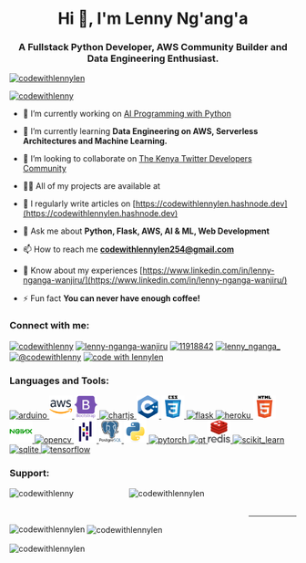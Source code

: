 <h1 align="center">Hi 👋, I'm Lenny Ng'ang'a</h1>
<h3 align="center">A Fullstack Python Developer, AWS Community Builder and Data Engineering Enthusiast.</h3>

<p align="left"> <a href="https://github.com/ryo-ma/github-profile-trophy"><img src="https://github-profile-trophy.vercel.app/?username=codewithlennylen" alt="codewithlennylen" /></a> </p>

<p align="left"> <a href="https://twitter.com/codewithlenny" target="blank"><img src="https://img.shields.io/twitter/follow/codewithlenny?logo=twitter&style=for-the-badge" alt="codewithlenny" /></a> </p>

- 🔭 I’m currently working on [AI Programming with Python](https://github.com/codewithlennylen/AI-Programming-with-Python)

- 🌱 I’m currently learning **Data Engineering on AWS, Serverless Architectures and Machine Learning.**

- 👯 I’m looking to collaborate on [The Kenya Twitter Developers Community](https://github.com/Twitter-Developer-Community-KE)

- 👨‍💻 All of my projects are available at [<coming soon>](<coming soon>)

- 📝 I regularly write articles on [https://codewithlennylen.hashnode.dev](https://codewithlennylen.hashnode.dev)

- 💬 Ask me about **Python, Flask, AWS, AI & ML, Web Development**

- 📫 How to reach me **codewithlennylen254@gmail.com**

- 📄 Know about my experiences [https://www.linkedin.com/in/lenny-nganga-wanjiru/](https://www.linkedin.com/in/lenny-nganga-wanjiru/)

- ⚡ Fun fact **You can never have enough coffee!**

<h3 align="left">Connect with me:</h3>
<p align="left">
<a href="https://twitter.com/codewithlenny" target="blank"><img align="center" src="https://raw.githubusercontent.com/rahuldkjain/github-profile-readme-generator/master/src/images/icons/Social/twitter.svg" alt="codewithlenny" height="30" width="40" /></a>
<a href="https://linkedin.com/in/lenny-nganga-wanjiru" target="blank"><img align="center" src="https://raw.githubusercontent.com/rahuldkjain/github-profile-readme-generator/master/src/images/icons/Social/linked-in-alt.svg" alt="lenny-nganga-wanjiru" height="30" width="40" /></a>
<a href="https://stackoverflow.com/users/11918842" target="blank"><img align="center" src="https://raw.githubusercontent.com/rahuldkjain/github-profile-readme-generator/master/src/images/icons/Social/stack-overflow.svg" alt="11918842" height="30" width="40" /></a>
<a href="https://instagram.com/lenny_nganga_" target="blank"><img align="center" src="https://raw.githubusercontent.com/rahuldkjain/github-profile-readme-generator/master/src/images/icons/Social/instagram.svg" alt="lenny_nganga_" height="30" width="40" /></a>
<a href="https://hashnode.com/@codewithlenny" target="blank"><img align="center" src="https://raw.githubusercontent.com/rahuldkjain/github-profile-readme-generator/master/src/images/icons/Social/hashnode.svg" alt="@codewithlenny" height="30" width="40" /></a>
<a href="https://www.youtube.com/c/code with lennylen" target="blank"><img align="center" src="https://raw.githubusercontent.com/rahuldkjain/github-profile-readme-generator/master/src/images/icons/Social/youtube.svg" alt="code with lennylen" height="30" width="40" /></a>
</p>

<h3 align="left">Languages and Tools:</h3>
<p align="left"> <a href="https://www.arduino.cc/" target="_blank" rel="noreferrer"> <img src="https://cdn.worldvectorlogo.com/logos/arduino-1.svg" alt="arduino" width="40" height="40"/> </a> <a href="https://aws.amazon.com" target="_blank" rel="noreferrer"> <img src="https://raw.githubusercontent.com/devicons/devicon/master/icons/amazonwebservices/amazonwebservices-original-wordmark.svg" alt="aws" width="40" height="40"/> </a> <a href="https://getbootstrap.com" target="_blank" rel="noreferrer"> <img src="https://raw.githubusercontent.com/devicons/devicon/master/icons/bootstrap/bootstrap-plain-wordmark.svg" alt="bootstrap" width="40" height="40"/> </a> <a href="https://www.chartjs.org" target="_blank" rel="noreferrer"> <img src="https://www.chartjs.org/media/logo-title.svg" alt="chartjs" width="40" height="40"/> </a> <a href="https://www.w3schools.com/cpp/" target="_blank" rel="noreferrer"> <img src="https://raw.githubusercontent.com/devicons/devicon/master/icons/cplusplus/cplusplus-original.svg" alt="cplusplus" width="40" height="40"/> </a> <a href="https://www.w3schools.com/css/" target="_blank" rel="noreferrer"> <img src="https://raw.githubusercontent.com/devicons/devicon/master/icons/css3/css3-original-wordmark.svg" alt="css3" width="40" height="40"/> </a> <a href="https://flask.palletsprojects.com/" target="_blank" rel="noreferrer"> <img src="https://www.vectorlogo.zone/logos/pocoo_flask/pocoo_flask-icon.svg" alt="flask" width="40" height="40"/> </a> <a href="https://heroku.com" target="_blank" rel="noreferrer"> <img src="https://www.vectorlogo.zone/logos/heroku/heroku-icon.svg" alt="heroku" width="40" height="40"/> </a> <a href="https://www.w3.org/html/" target="_blank" rel="noreferrer"> <img src="https://raw.githubusercontent.com/devicons/devicon/master/icons/html5/html5-original-wordmark.svg" alt="html5" width="40" height="40"/> </a> <a href="https://www.nginx.com" target="_blank" rel="noreferrer"> <img src="https://raw.githubusercontent.com/devicons/devicon/master/icons/nginx/nginx-original.svg" alt="nginx" width="40" height="40"/> </a> <a href="https://opencv.org/" target="_blank" rel="noreferrer"> <img src="https://www.vectorlogo.zone/logos/opencv/opencv-icon.svg" alt="opencv" width="40" height="40"/> </a> <a href="https://pandas.pydata.org/" target="_blank" rel="noreferrer"> <img src="https://raw.githubusercontent.com/devicons/devicon/2ae2a900d2f041da66e950e4d48052658d850630/icons/pandas/pandas-original.svg" alt="pandas" width="40" height="40"/> </a> <a href="https://www.postgresql.org" target="_blank" rel="noreferrer"> <img src="https://raw.githubusercontent.com/devicons/devicon/master/icons/postgresql/postgresql-original-wordmark.svg" alt="postgresql" width="40" height="40"/> </a> <a href="https://www.python.org" target="_blank" rel="noreferrer"> <img src="https://raw.githubusercontent.com/devicons/devicon/master/icons/python/python-original.svg" alt="python" width="40" height="40"/> </a> <a href="https://pytorch.org/" target="_blank" rel="noreferrer"> <img src="https://www.vectorlogo.zone/logos/pytorch/pytorch-icon.svg" alt="pytorch" width="40" height="40"/> </a> <a href="https://www.qt.io/" target="_blank" rel="noreferrer"> <img src="https://upload.wikimedia.org/wikipedia/commons/0/0b/Qt_logo_2016.svg" alt="qt" width="40" height="40"/> </a> <a href="https://redis.io" target="_blank" rel="noreferrer"> <img src="https://raw.githubusercontent.com/devicons/devicon/master/icons/redis/redis-original-wordmark.svg" alt="redis" width="40" height="40"/> </a> <a href="https://scikit-learn.org/" target="_blank" rel="noreferrer"> <img src="https://upload.wikimedia.org/wikipedia/commons/0/05/Scikit_learn_logo_small.svg" alt="scikit_learn" width="40" height="40"/> </a> <a href="https://www.sqlite.org/" target="_blank" rel="noreferrer"> <img src="https://www.vectorlogo.zone/logos/sqlite/sqlite-icon.svg" alt="sqlite" width="40" height="40"/> </a> <a href="https://www.tensorflow.org" target="_blank" rel="noreferrer"> <img src="https://www.vectorlogo.zone/logos/tensorflow/tensorflow-icon.svg" alt="tensorflow" width="40" height="40"/> </a> </p>

<h3 align="left">Support:</h3>
<p><a href="https://www.buymeacoffee.com/codewithlenny"> <img align="left" src="https://cdn.buymeacoffee.com/buttons/v2/default-yellow.png" height="50" width="210" alt="codewithlenny" /></a><a href="https://ko-fi.com/codewithlennylen"> <img align="left" src="https://cdn.ko-fi.com/cdn/kofi3.png?v=3" height="50" width="210" alt="codewithlennylen" /></a></p><br><br>

  <hr>
<p><img align="left" src="https://github-readme-stats.vercel.app/api/top-langs?username=codewithlennylen&show_icons=true&locale=en&layout=compact" alt="codewithlennylen" /></p>

<p>&nbsp;<img align="center" src="https://github-readme-stats.vercel.app/api?username=codewithlennylen&show_icons=true&locale=en" alt="codewithlennylen" /></p>

<p><img align="center" src="https://github-readme-streak-stats.herokuapp.com/?user=codewithlennylen&" alt="codewithlennylen" /></p>
